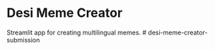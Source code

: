 # Desi Meme Creator

Streamlit app for creating multilingual memes.
#   d e s i - m e m e - c r e a t o r - s u b m i s s i o n  
 